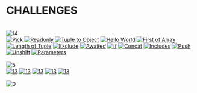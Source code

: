 <h1>CHALLENGES</h1><br><img src="https://img.shields.io/badge/easy-14-7aad0c" alt="14"/><br><a href="./src/4-easy-pick/README.md"><img src="https://img.shields.io/badge/4_Pick-7aad0c" alt="Pick" /></a> <a href="./src/7-easy-readonly/README.md"><img src="https://img.shields.io/badge/7_Readonly-7aad0c" alt="Readonly" /></a> <a href="./src/11-easy-tuple-to-object/README.md"><img src="https://img.shields.io/badge/11_Tuple to Object-7aad0c" alt="Tuple to Object" /></a> <a href="./src/13-warm-hello-world/README.md"><img src="https://img.shields.io/badge/13_Hello World-7aad0c" alt="Hello World" /></a> <a href="./src/14-easy-first/README.md"><img src="https://img.shields.io/badge/14_First of Array-7aad0c" alt="First of Array" /></a> <a href="./src/18-easy-tuple-length/README.md"><img src="https://img.shields.io/badge/18_Length of Tuple-7aad0c" alt="Length of Tuple" /></a> <a href="./src/43-easy-exclude/README.md"><img src="https://img.shields.io/badge/43_Exclude-7aad0c" alt="Exclude" /></a> <a href="./src/189-easy-awaited/README.md"><img src="https://img.shields.io/badge/189_Awaited-7aad0c" alt="Awaited" /></a> <a href="./src/268-easy-if/README.md"><img src="https://img.shields.io/badge/268_If-7aad0c" alt="If" /></a> <a href="./src/533-easy-concat/README.md"><img src="https://img.shields.io/badge/533_Concat-7aad0c" alt="Concat" /></a> <a href="./src/898-easy-includes/README.md"><img src="https://img.shields.io/badge/898_Includes-7aad0c" alt="Includes" /></a> <a href="./src/3057-easy-push/README.md"><img src="https://img.shields.io/badge/3057_Push-7aad0c" alt="Push" /></a> <a href="./src/3060-easy-unshift/README.md"><img src="https://img.shields.io/badge/3060_Unshift-7aad0c" alt="Unshift" /></a> <a href="./src/3312-easy-parameters/README.md"><img src="https://img.shields.io/badge/3312_Parameters-7aad0c" alt="Parameters" /></a> <br><br><img src="https://img.shields.io/badge/medium-5-d9901a" alt="5"/><br><a href="./src/2-medium-return-type/README.md"><img src="https://img.shields.io/badge/2_Get Return Type-7aad0c" alt="13" alt="Get Return Type"/></a> <a href="./src/3-medium-omit/README.md"><img src="https://img.shields.io/badge/3_Omit-7aad0c" alt="13" alt="Omit"/></a> <a href="./src/8-medium-readonly-2/README.md"><img src="https://img.shields.io/badge/8_Readonly 2-7aad0c" alt="13" alt="Readonly 2"/></a> <a href="./src/9-medium-deep-readonly/README.md"><img src="https://img.shields.io/badge/9_Deep Readonly-7aad0c" alt="13" alt="Deep Readonly"/></a> <a href="./src/15-medium-last/README.md"><img src="https://img.shields.io/badge/15_Last of Array-7aad0c" alt="13" alt="Last of Array"/></a> <br><br><img src="https://img.shields.io/badge/hard-0-de3d37" alt="0"/><br>